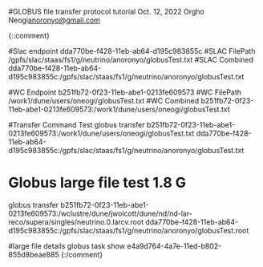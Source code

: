 #GLOBUS file transfer protocol tutorial
Oct. 12, 2022
Orgho Neogi<anoronyo@gmail.com>




















{::comment}

#Slac endpoint
dda770be-f428-11eb-ab64-d195c983855c
#SLAC FilePath
/gpfs/slac/staas/fs1/g/neutrino/anoronyo/globusTest.txt
#SLAC Combined
dda770be-f428-11eb-ab64-d195c983855c:/gpfs/slac/staas/fs1/g/neutrino/anoronyo/globusTest.txt

#WC Endpoint
b251fb72-0f23-11eb-abe1-0213fe609573
#WC FilePath
/work1/dune/users/oneogi/globusTest.txt
#WC Combined
b251fb72-0f23-11eb-abe1-0213fe609573:/work1/dune/users/oneogi/globusTest.txt

#Transfer Command Test
globus transfer b251fb72-0f23-11eb-abe1-0213fe609573:/work1/dune/users/oneogi/globusTest.txt dda770be-f428-11eb-ab64-d195c983855c:/gpfs/slac/staas/fs1/g/neutrino/anoronyo/globusTest.txt

# Globus large file test 1.8 G
globus transfer b251fb72-0f23-11eb-abe1-0213fe609573:/wclustre/dune/jwolcott/dune/nd/nd-lar-reco/supera/singles/neutrino.0.larcv.root dda770be-f428-11eb-ab64-d195c983855c:/gpfs/slac/staas/fs1/g/neutrino/anoronyo/globusTest.root

#large file details
globus task show e4a9d764-4a7e-11ed-b802-855d8beae885
{:/comment}